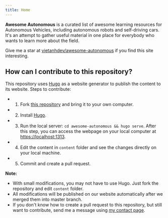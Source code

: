 ```yaml
---
title: Home
---
```


**Awesome Autonomous** is a curated list of awesome learning resources for Autonomous Vehicles, including autonomous robots and self-driving cars. It's an attempt to gather useful material in one place for everybody who wants to learn more about the field.

Give me a star at [vietanhdev/awesome-autonomous](https://github.com/vietanhdev/awesome-autonomous) if you find this site interesting.

## How can I contribute to this repository?

This repository uses [Hugo](https://gohugo.io/) as a website generator to publish the content to its website. Steps to contribute:

- 1. Fork [this repository](https://github.com/vietanhdev/awesome-autonomous) and bring it to your own computer.
- 2. Install [Hugo](https://gohugo.io/).
- 3. Run the local server: `cd awesome-autonomous && hugo serve`. After this step, you can access the webpage on your local computer at [https://localhost:1313](https://localhost:1313).
- 4. Edit the content in `content` folder and see the changes directly on your local machine.
- 5. Commit and create a pull request.

**Note:**

- With small modifications, you may not have to use Hugo. Just fork the repository and edit `content` folder.
- All modifications will be published on our website automatically after we merged them into master branch.
- If you don't know how to create a pull request to this repository, but still want to contribute, send me a message using [my contact page](https://aicurious.io/contact/).
